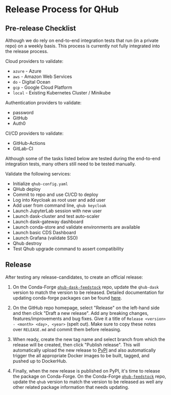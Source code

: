 # Release Process for QHub

## Pre-release Checklist

Although we do rely on end-to-end integration tests that run (in a private repo) on a weekly basis. This process is currently not fully integrated into the release process.

Cloud providers to validate:

- `azure` - Azure
- `aws` - Amazon Web Services
- `do` - Digital Ocean
- `gcp` - Google Cloud Platform
- `local` - Existing Kubernetes Cluster / Minikube

Authentication providers to validate:

- password
- GitHub
- Auth0

CI/CD providers to validate:

- GitHub-Actions
- GitLab-CI

Although some of the tasks listed below are tested during the end-to-end integration tests, many others still need to be tested manually.

Validate the following services:
- Initialize `qhub-config.yaml`
- QHub deploy
- Commit to repo and use CI/CD to deploy
- Log into Keycloak as root user and add user
- Add user from command line, `qhub keycloak`
- Launch JupyterLab session with new user
- Launch dask-cluster and test auto-scaler
- Launch dask-gateway dashboard
- Launch conda-store and validate environments are available
- Launch basic CDS Dashboard
- Launch Grafana (validate SSO)
- Qhub destroy
- Test Qhub upgrade command to assert compatibility

## Release

After testing any release-candidates, to create an official release:

1. On the Conda-Forge [`qhub-dask-feedstock`](https://github.com/conda-forge/qhub-dask-feedstock) repo, update the `qhub-dask` version to match the version to be released. Detailed documentation for updating conda-forge packages can be found [here](https://conda-forge.org/docs/maintainer/updating_pkgs.html#updating-recipes).

2. On the GitHub repo homepage, select "Release" on the left-hand side and then click "Draft a new release". Add any breaking changes, features/improvements and bug fixes. Give it
   a title of `Release <version> - <month> <day>, <year>` (spelt out). Make sure to copy these notes over `RELEASE.md` and commit them before releasing.

3. When ready, create the new tag name and select branch from which the release will be created, then click "Publish release". This will automatically upload the new release to [PyPI](https://pypi.org/project/qhub/) and also automatically
trigger the all appropriate Docker images to be built, tagged, and pushed up to DockerHub.

4. Finally, when the new release is published on PyPI, it's time to release the package on Conda-Forge. On the Conda-Forge [`qhub-feedstock`](https://github.com/conda-forge/qhub-feedstock) repo, update the `qhub` version to match the version to be released as well any other related package information that needs updating.
